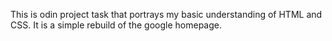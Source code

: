 This is odin project task that portrays my basic understanding of HTML and CSS. It is a simple rebuild of the google homepage. 